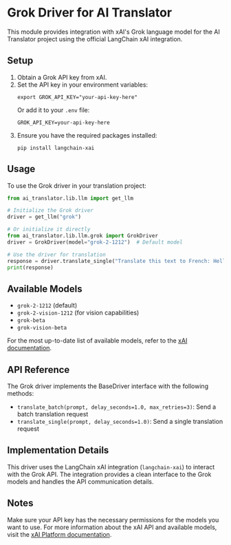 # Grok Driver for AI Translator

This module provides integration with xAI's Grok language model for the AI Translator project using the official LangChain xAI integration.

## Setup

1. Obtain a Grok API key from xAI.
2. Set the API key in your environment variables:
    ```
    export GROK_API_KEY="your-api-key-here"
    ```
    Or add it to your `.env` file:
    ```
    GROK_API_KEY=your-api-key-here
    ```
3. Ensure you have the required packages installed:
    ```
    pip install langchain-xai
    ```

## Usage

To use the Grok driver in your translation project:

```python
from ai_translator.lib.llm import get_llm

# Initialize the Grok driver
driver = get_llm("grok")

# Or initialize it directly
from ai_translator.lib.llm.grok import GrokDriver
driver = GrokDriver(model="grok-2-1212")  # Default model

# Use the driver for translation
response = driver.translate_single("Translate this text to French: Hello world")
print(response)
```

## Available Models

-   `grok-2-1212` (default)
-   `grok-2-vision-1212` (for vision capabilities)
-   `grok-beta`
-   `grok-vision-beta`

For the most up-to-date list of available models, refer to the [xAI documentation](https://platform.xai.org/docs/models).

## API Reference

The Grok driver implements the BaseDriver interface with the following methods:

-   `translate_batch(prompt, delay_seconds=1.0, max_retries=3)`: Send a batch translation request
-   `translate_single(prompt, delay_seconds=1.0)`: Send a single translation request

## Implementation Details

This driver uses the LangChain xAI integration (`langchain-xai`) to interact with the Grok API. The integration provides a clean interface to the Grok models and handles the API communication details.

## Notes

Make sure your API key has the necessary permissions for the models you want to use. For more information about the xAI API and available models, visit the [xAI Platform documentation](https://platform.xai.org/docs).
